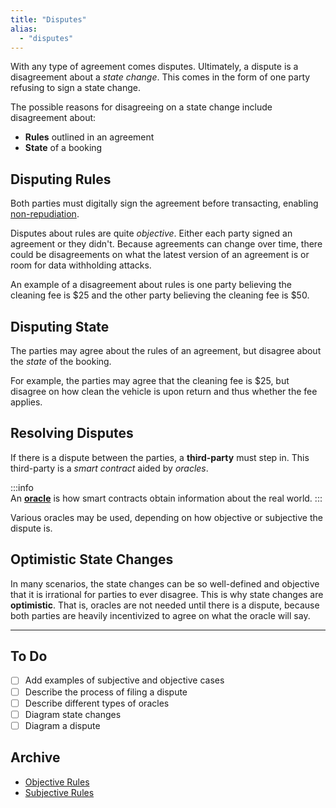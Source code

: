 ```yaml
---
title: "Disputes"
alias:
  - "disputes"
---
```


With any type of agreement comes disputes. Ultimately, a dispute is a disagreement about a _state change_. This comes in the form of one party refusing to sign a state change.

The possible reasons for disagreeing on a state change include disagreement about:
- **Rules** outlined in an agreement
- **State** of a booking

## Disputing Rules
Both parties must digitally sign the agreement before transacting, enabling [non-repudiation](https://en.wikipedia.org/wiki/Non-repudiation).

Disputes about rules are quite _objective_. Either each party signed an agreement or they didn't. Because agreements can change over time, there could be disagreements on what the latest version of an agreement is or room for data withholding attacks. 

An example of a disagreement about rules is one party believing the cleaning fee is $25 and the other party believing the cleaning fee is $50.

## Disputing State
The parties may agree about the rules of an agreement, but disagree about the _state_ of the booking.

For example, the parties may agree that the cleaning fee is $25, but disagree on how clean the vehicle is upon return and thus whether the fee applies.

## Resolving Disputes
If there is a dispute between the parties, a **third-party** must step in. This third-party is a _smart contract_ aided by _oracles_.

:::info  
An [**oracle**](https://ethereum.org/en/developers/docs/oracles/) is how smart contracts obtain information about the real world.
:::

Various oracles may be used, depending on how objective or subjective the dispute is.

## Optimistic State Changes
In many scenarios, the state changes can be so well-defined and objective that it is irrational for parties to ever disagree. This is why state changes are **optimistic**. That is, oracles are not needed until there is a dispute, because both parties are heavily incentivized to agree on what the oracle will say.

---

## To Do
- [ ] Add examples of subjective and objective cases
- [ ] Describe the process of filing a dispute
- [ ] Describe different types of oracles
- [ ] Diagram state changes
- [ ] Diagram a dispute

## Archive
- [Objective Rules](./Archive/Objective%20Rules)
- [Subjective Rules](./Archive/Subjective%20Rules)
